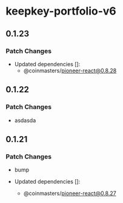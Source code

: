 # keepkey-portfolio-v6

## 0.1.23

### Patch Changes

- Updated dependencies []:
  - @coinmasters/pioneer-react@0.8.28

## 0.1.22

### Patch Changes

- asdasda

## 0.1.21

### Patch Changes

- bump

- Updated dependencies []:
  - @coinmasters/pioneer-react@0.8.27
